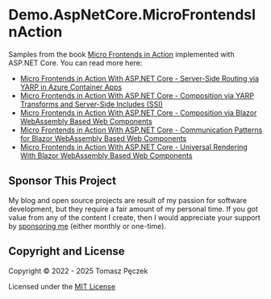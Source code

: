 # Demo.AspNetCore.MicroFrontendsInAction

Samples from the book [Micro Frontends in Action](https://www.manning.com/books/micro-frontends-in-action) implemented with ASP.NET Core. You can read more here:

- [Micro Frontends in Action With ASP.NET Core - Server-Side Routing via YARP in Azure Container Apps](https://www.tpeczek.com/2022/06/micro-frontends-in-action-with-aspnet.html)
- [Micro Frontends in Action With ASP.NET Core - Composition via YARP Transforms and Server-Side Includes (SSI)](https://www.tpeczek.com/2022/07/micro-frontends-in-action-with-aspnet.html)
- [Micro Frontends in Action With ASP.NET Core - Composition via Blazor WebAssembly Based Web Components](https://www.tpeczek.com/2022/08/micro-frontends-in-action-with-aspnet.html)
- [Micro Frontends in Action With ASP.NET Core - Communication Patterns for Blazor WebAssembly Based Web Components](https://www.tpeczek.com/2022/09/micro-frontends-in-action-with-aspnet.html)
- [Micro Frontends in Action With ASP.NET Core - Universal Rendering With Blazor WebAssembly Based Web Components](https://www.tpeczek.com/2022/10/micro-frontends-in-action-with-aspnet.html)

## Sponsor This Project

My blog and open source projects are result of my passion for software development, but they require a fair amount of my personal time. If you got value from any of the content I create, then I would appreciate your support by [sponsoring me](https://github.com/sponsors/tpeczek) (either monthly or one-time).

## Copyright and License

Copyright © 2022 - 2025 Tomasz Pęczek

Licensed under the [MIT License](https://github.com/tpeczek/Demo.AspNetCore.MicroFrontendsInAction/blob/master/LICENSE.md)